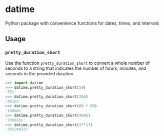 # datime

Python package with convenience functions for dates, times, and intervals

## Usage

### `pretty_duration_short`

Use the function `pretty_duration_short` to convert a whole number of seconds to a string that indicates the number of
hours, minutes, and seconds in the provided duration.

```python
>>> import datime
>>> datime.pretty_duration_short(59)
'59s'
>>> datime.pretty_duration_short(256)
'4m16s'
>>> datime.pretty_duration_short(60 * 60)
'1h0m0s'
>>> datime.pretty_duration_short(4096)
'1h8m16s'
>>> datime.pretty_duration_short(2**17)
'36h24m32s'
```
